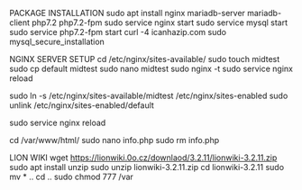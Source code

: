 PACKAGE INSTALLATION
sudo apt install nginx mariadb-server mariadb-client php7.2 php7.2-fpm
sudo service nginx start
sudo service mysql start
sudo service php7.2-fpm start
curl -4 icanhazip.com
sudo mysql_secure_installation


NGINX SERVER SETUP
cd /etc/nginx/sites-available/
sudo touch midtest
sudo cp default midtest
sudo nano midtest
sudo nginx -t
sudo service nginx reload

sudo ln -s /etc/nginx/sites-available/midtest /etc/nginx/sites-enabled
sudo unlink /etc/nginx/sites-enabled/default

sudo service nginx reload

cd /var/www/html/
sudo nano info.php
sudo rm info.php



LION WIKI
wget https://lionwiki.0o.cz/downlaod/3.2.11/lionwiki-3.2.11.zip
sudo apt install unzip
sudo unzip lionwiki-3.2.11.zip
cd lionwiki-3.2.11
sudo mv * ..
cd ..
sudo chmod 777 /var

